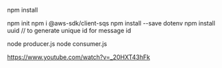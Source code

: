 npm install

npm init
npm i @aws-sdk/client-sqs
npm install --save dotenv 
npm install uuid // to generate unique id for message id 

node producer.js
node consumer.js

https://www.youtube.com/watch?v=_20HXT43hFk

